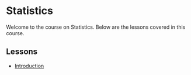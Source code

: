 # Statistics

Welcome to the course on Statistics. Below are the lessons covered in this course.

## Lessons

- [Introduction](./introduction.md)